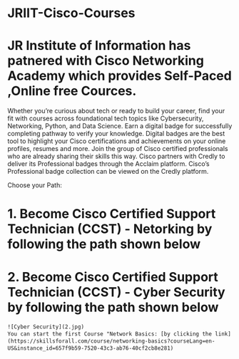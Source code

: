 # JRIIT-Cisco-Courses
#  JR Institute of Information has patnered with Cisco Networking Academy which provides Self-Paced ,Online free Cources.
 Whether you’re curious about tech or ready to build your career, find your fit with courses across foundational tech topics like Cybersecurity, Networking, Python, and Data Science. 
 Earn a digital badge for successfully completing pathway to verify your knowledge. Digital badges are the best tool to highlight your Cisco certifications and achievements on your online profiles, resumes and more. Join the group of Cisco certified professionals who are already sharing their skills this way.
 Cisco partners with Credly to deliver its Professional badges through the Acclaim platform. Cisco’s Professional badge collection can be viewed on the Credly platform.

Choose your Path:
#  1. Become Cisco Certified Support Technician (CCST) - Netorking by following the path shown below
     

 #  2. Become Cisco Certified Support Technician (CCST) - Cyber Security  by following the path shown below
    ![Cyber Security](2.jpg)
    You can start the first Course "Network Basics: [by clicking the link](https://skillsforall.com/course/networking-basics?courseLang=en-US&instance_id=657f9b59-7520-43c3-ab76-40cf2cb8e281)

  


    




